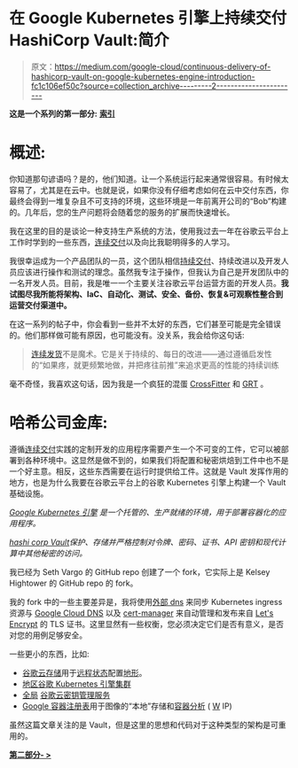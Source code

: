 # 在 Google Kubernetes 引擎上持续交付 HashiCorp Vault:简介

> 原文：<https://medium.com/google-cloud/continuous-delivery-of-hashicorp-vault-on-google-kubernetes-engine-introduction-fc1c106ef50c?source=collection_archive---------2----------------------->

**这是一个系列的第一部分:** [**索引**](/@blzysh/continuous-delivery-of-hashicorp-vault-on-google-kubernetes-engine-bcbf4e75f0f6)

# 概述:

你知道那句谚语吗？是的，他们知道。让一个系统运行起来通常很容易。有时候太容易了，尤其是在云中。也就是说，如果你没有仔细考虑如何在云中交付东西，你最终会得到一堆复杂且不可支持的环境，这些环境是一年前离开公司的“Bob”构建的。几年后，您的生产问题将会随着您的服务的扩展而快速增长。

我在这里的目的是谈论一种支持生产系统的方法，使用我过去一年在谷歌云平台上工作时学到的一些东西，[连续交付](https://continuousdelivery.com)以及向比我聪明得多的人学习。

我很幸运成为一个产品团队的一员，这个团队相信[持续交付](https://continuousdelivery.com)、持续改进以及开发人员应该进行操作和测试的理念。虽然我专注于操作，但我认为自己是开发团队中的一名开发人员。目前，我是唯一一个主要关注谷歌云平台运营方面的开发人员。**我试图尽我所能将架构、IaC、自动化、测试、安全、备份、恢复&可观察性整合到运营交付渠道中。**

在这一系列的帖子中，你会看到一些并不太好的东西，它们甚至可能是完全错误的。他们那样做可能有原因，也可能没有。没关系，我会给你这句话:

> [连续发货](https://continuousdelivery.com)不是魔术。它是关于持续的、每日的改进——通过遵循启发性的“如果疼，就更频繁地做，并把疼往前推”来追求更高的性能的持续训练

毫不奇怪，我喜欢这句话，因为我是一个疯狂的混蛋 [CrossFitter](https://www.crossfit.com) 和 [GRT](https://www.goruck.com/tough) 。

# 哈希公司金库:

遵循[连续交付](https://continuousdelivery.com)实践的定制开发的应用程序需要产生一个不可变的工件，它可以被部署到各种环境中。这显然是做不到的，如果我们将配置和秘密烘焙到工件中也不是一个好主意。相反，这些东西需要在运行时提供给工件。这就是 Vault 发挥作用的地方，也是为什么我要在谷歌云平台上的谷歌 Kubernetes 引擎上构建一个 Vault 基础设施。

[*Google Kubernetes 引擎*](https://cloud.google.com/kubernetes-engine) *是一个托管的、生产就绪的环境，用于部署容器化的应用程序。*

[*hashi corp Vault*](https://www.vaultproject.io)*保护、存储并严格控制对令牌、密码、证书、API 密钥和现代计算中其他秘密的访问。*

我已经为 Seth Vargo 的 GitHub repo 创建了一个 fork，它实际上是 Kelsey Hightower 的 GitHub repo 的 fork。

我的 fork 中的一些主要差异是，我将使用[外部 dns](https://github.com/kubernetes-incubator/external-dns) 来同步 Kubernetes ingress 资源与 [Google Cloud DNS](https://cloud.google.com/dns) 以及 [cert-manager](https://github.com/jetstack/cert-manager) 来自动管理和发布来自 [Let's Encrypt](https://letsencrypt.org) 的 TLS 证书。这里显然有一些权衡，您必须决定它们是否有意义，是否对您的用例足够安全。

一些更小的东西，比如:

*   [谷歌云存储](https://cloud.google.com/storage)用于[远程状态](https://www.terraform.io/docs/state/remote.html)配置[地形](https://www.terraform.io)。
*   [地区谷歌 Kubernetes 引擎集群](https://cloud.google.com/kubernetes-engine/docs/concepts/regional-clusters)
*   [全局](https://cloud.google.com/kms/docs/locations) [谷歌云密钥管理服务](https://cloud.google.com/kms)
*   [Google 容器注册表](https://cloud.google.com/container-registry)用于图像的“本地”存储和[容器分析](https://cloud.google.com/container-registry/docs/get-image-vulnerabilities) ( [W](https://github.com/lzysh/ops-gke-vault/issues/1) IP)

虽然这篇文章关注的是 Vault，但是这里的思想和代码对于这种类型的架构是可重用的。

[**第二部分- >**](/@blzysh/continuous-delivery-of-hashicorp-vault-on-google-kubernetes-engine-google-architecture-4fb88900d23d)